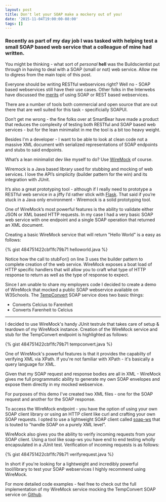 ```yaml
---
layout: post
title: Don't let your SOAP make a mockery out of you!
date: '2015-11-04T19:00:00-08:00'
tags: []
---
```


### Recently as part of my day job I was tasked with helping test a small SOAP based web service that a colleague of mine had written. 

You might be thinking - what sort of *personal* **hell** was the Buildscientist put through in having to deal with a SOAP (small or not) web service. Allow me to digress from the main topic of this post. 

Everyone should be writing RESTful webservices right? Well no - SOAP based webservices still have their use cases. Other folks in the Interwebs have discussed the [merits](http://stackoverflow.com/questions/19884295/soap-vs-rest-differences) of using SOAP or REST based webservices. 

There are a number of tools both commercial and open source that are out there that are well suited for this task - specificially SOAPUI.

Don’t get me wrong - the fine folks over at SmartBear have made a product that reduces the complexity of testing both RESTful and SOAP based web services - but for the lean minimalist in me the tool is a bit too heavy weight. 

Besides I'm a developer - I want to be able to look at clean code not a massive XML document with serialized representations of SOAP endpoints and stubs to said endpoints.

What’s a lean minimalist dev like myself to do? Use [WireMock](http://wiremock.org) of course.

Wiremock is a Java based library used for stubbing and mocking of web services. I love the API’s simplicity (builder pattern for the win) and its integration with JUnit.

It’s also a great prototyping tool - although if I really need to prototype a RESTful web service in a jiffy I’d rather stick with [Flask](http://flask.pocoo.org/). That said if you’re stuck in a Java only environment - Wiremock is a solid prototyping tool.

One of WireMock’s most powerful features is the ability to validate either JSON or XML based HTTP requests. In my case I had a very basic SOAP web service with one endpoint and a single SOAP operation that returned an XML document. 

Creating a basic WireMock service that will return "Hello World" is a easy as follows: 

{% gist 484751422cbf1fc79b71 helloworld.java %}

Notice how the call to stubFor() on line 3 uses the builder pattern to complete creation of the web service. WireMock exposes a boat load of HTTP specific handlers that will allow you to craft what type of HTTP response to return as well as the type of response to expect. 

Since I am unable to share my employers code I decided to create a demo of WireMock that mocked a public SOAP webservice available on W3Schools. The [TempConvert](http://www.w3schools.com/xml/tempconvert.asmx) SOAP service does two basic things: 

- Converts Celcius to Farenheit
- Converts Farenheit to Celcius

-----

I decided to use WireMock's handy JUnit testrule that takes care of setup & teardown of my WireMock instance. Creation of the WireMock service and stub for the TempConvert endpoint is highlighted as follows: 

{% gist 484751422cbf1fc79b71 tempconvert.java %}

One of WireMock's powerful features is that it provides the capabilty of verifying XML via XPath. If you're not familiar with XPath - it's basically a query language for XML. 

Given that my SOAP request and response bodies are all in XML - WireMock gives me full programmatic ability to generate my own SOAP envelopes and expose them directly in my mocked webservice. 

For purposes of this demo I've created two XML files - one for the SOAP request and another for the SOAP response. 

To access the WireMock endpoint - you have the option of using your own SOAP client library or using an HTTP client like curl and crafting your own SOAP requests. I opted to use a lightweight SOAP client called [soap-ws](https://github.com/reficio/soap-ws) that is touted to "handle SOAP on a purely XML level".

WireMock also gives you the ability to verify incoming requests from your SOAP client. Using a tool like soap-ws you have end to end testing wholly encapsulated in a JUnit test. Verification of incoming requests is as follows: 

{% gist 484751422cbf1fc79b71 verifyrequest.java %}

In short if you're looking for a lightweight and incredibly powerful tool/library to test your SOAP webservices I highly recommend using WireMock. 

For more detailed code examples - feel free to check out the full implementation of my WireMock service mocking the TempConvert SOAP service on [Github](https://github.com/buildscientist/wiremock-demo).